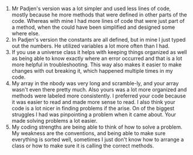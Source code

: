 1. Mr Padjen's version was a lot simpler and used less lines of code, mostly because he more methods that were defined in other parts of the code. Whereas with mine I had more lines of code that were just part of a method, when the could have been simplified and designed some where else.
2. In Padjen's version the constants are all defined, but in mine I just typed out the numbers. He utilized variables a lot more often than I had.
3. If you use a universe class it helps with keeping things organized as well as being able to know exactly where an error occurred and that is a lot more helpful in troubleshooting. This way also makes it easier to make changes with out breaking it, which happened multiple times in my code.
4. My array in the nbody was very long and scramble-ly, and your array wasn't even there pretty much. Also yours was a lot more organized and methods were labeled more consistently. I preferred your code because it was easier to read and made more sense to read. I also think your code is a lot nicer in finding problems if the arise. On of the biggest struggles I had was pinpointing a problem when it came about. Your made solving problems a lot easier. 
5. My coding strengths are being able to think of how to solve a problem. My weakness are the conventions, and being able to make sure everything is sorted well, sometimes I just don't know how to arrange a class or how to make sure it is calling the correct methods.
